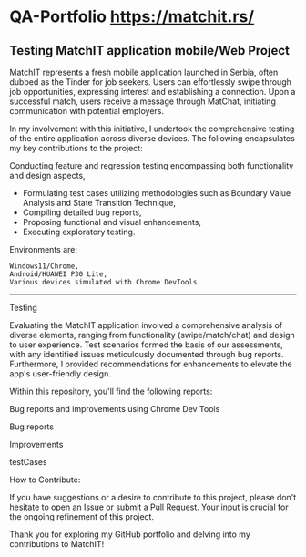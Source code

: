 


# QA-Portfolio https://matchit.rs/
Testing MatchIT application mobile/Web
Project
-------------------------------------------------------------------------------------------------------------------------------------------------------------------------------------------------------------
MatchIT represents a fresh mobile application launched in Serbia, often dubbed as the Tinder for job seekers. Users can effortlessly swipe through job opportunities, expressing interest and establishing a connection. Upon a successful match, users receive a message through MatChat, initiating communication with potential employers.

In my involvement with this initiative, I undertook the comprehensive testing of the entire application across diverse devices. The following encapsulates my key contributions to the project:

 Conducting feature and regression testing encompassing both functionality and design aspects,
   * Formulating test cases utilizing methodologies such as Boundary Value Analysis and State Transition Technique,
   * Compiling detailed bug reports,
   * Proposing functional and visual enhancements,
   * Executing exploratory testing.
    
Environments are:

    Windows11/Chrome,
    Android/HUAWEI P30 Lite,
    Various devices simulated with Chrome DevTools.
----------------------------------------------------------------------------------------------------------------------------------------------------------------------------------------------------------------
Testing    

Evaluating the MatchIT application involved a comprehensive analysis of diverse elements, ranging from functionality (swipe/match/chat) and design to user experience. Test scenarios formed the basis of our assessments, with any identified issues meticulously documented through bug reports. Furthermore, I provided recommendations for enhancements to elevate the app's user-friendly design.

Within this repository, you'll find the following reports:

Bug reports and improvements using Chrome Dev Tools

Bug reports

Improvements

testCases

How to Contribute:

If you have suggestions or a desire to contribute to this project, please don't hesitate to open an Issue or submit a Pull Request. Your input is crucial for the ongoing refinement of this project.

Thank you for exploring my GitHub portfolio and delving into my contributions to MatchIT!
